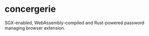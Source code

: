 # concergerie
SGX-enabled, WebAssembly-compiled and Rust-powered password managing browser extension.
